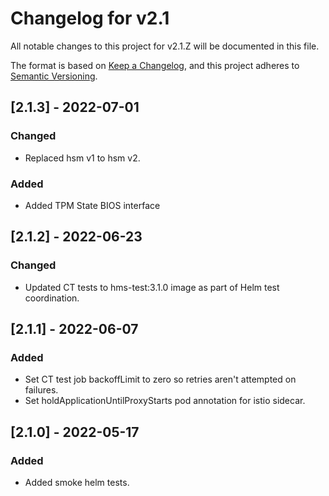 # Changelog for v2.1

All notable changes to this project for v2.1.Z will be documented in this file.

The format is based on [Keep a Changelog](https://keepachangelog.com/en/1.0.0/),
and this project adheres to [Semantic Versioning](https://semver.org/spec/v2.0.0.html).

## [2.1.3] - 2022-07-01

### Changed

- Replaced hsm v1 to hsm v2.

### Added

- Added TPM State BIOS interface

## [2.1.2] - 2022-06-23

### Changed

- Updated CT tests to hms-test:3.1.0 image as part of Helm test coordination.

## [2.1.1] - 2022-06-07

### Added

- Set CT test job backoffLimit to zero so retries aren't attempted on failures.
- Set holdApplicationUntilProxyStarts pod annotation for istio sidecar.

## [2.1.0] - 2022-05-17

### Added

- Added smoke helm tests.
